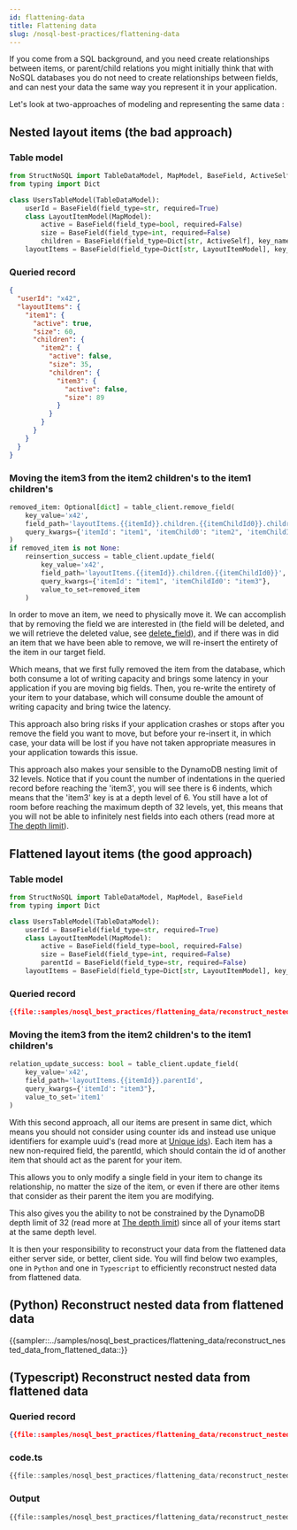 ```yaml
---
id: flattening-data
title: Flattening data
slug: /nosql-best-practices/flattening-data
---
```


If you come from a SQL background, and you need create relationships between items, or parent/child relations you might 
initially think that with NoSQL databases you do not need to create relationships between fields, and can nest your data
the same way you represent it in your application.

Let's look at two-approaches of modeling and representing the same data :

## Nested layout items (the bad approach)

### Table model
```python
from StructNoSQL import TableDataModel, MapModel, BaseField, ActiveSelf
from typing import Dict

class UsersTableModel(TableDataModel):
    userId = BaseField(field_type=str, required=True)
    class LayoutItemModel(MapModel):
        active = BaseField(field_type=bool, required=False)
        size = BaseField(field_type=int, required=False)
        children = BaseField(field_type=Dict[str, ActiveSelf], key_name='itemChildId{i}', max_nested_depth=8, required=False)
    layoutItems = BaseField(field_type=Dict[str, LayoutItemModel], key_name='itemId', required=False)
```

### Queried record
```json
{
  "userId": "x42",
  "layoutItems": {
    "item1": {
      "active": true,
      "size": 60,
      "children": {
        "item2": {
          "active": false,
          "size": 35,
          "children": {
            "item3": {
              "active": false,
              "size": 89
            }
          }
        }
      }
    }
  }
}
```

### Moving the item3 from the item2 children's to the item1 children's
```python
removed_item: Optional[dict] = table_client.remove_field(
    key_value='x42', 
    field_path='layoutItems.{{itemId}}.children.{{itemChildId0}}.children.{{itemChildId1}}',
    query_kwargs={'itemId': "item1", 'itemChild0': "item2", 'itemChildId1': "item3"}
)
if removed_item is not None:
    reinsertion_success = table_client.update_field(
        key_value='x42', 
        field_path='layoutItems.{{itemId}}.children.{{itemChildId0}}',
        query_kwargs={'itemId': "item1", 'itemChildId0': "item3"}, 
        value_to_set=removed_item
    )
```

In order to move an item, we need to physically move it. We can accomplish that by removing the field we are interested 
in (the field will be deleted, and we will retrieve the deleted value, see [delete_field](../api/delete_field.md)), and
if there was in did an item that we have been able to remove, we will re-insert the entirety of the item in our target 
field.

Which means, that we first fully removed the item from the database, which both consume a lot of writing capacity and
brings some latency in your application if you are moving big fields. Then, you re-write the entirety of your item to
your database, which will consume double the amount of writing capacity and bring twice the latency.

This approach also bring risks if your application crashes or stops after you remove the field you want to move, but 
before your re-insert it, in which case, your data will be lost if you have not taken appropriate measures in your 
application towards this issue.

This approach also makes your sensible to the DynamoDB nesting limit of 32 levels. Notice that if you count the number 
of indentations in the queried record before reaching the 'item3', you will see there is 6 indents, which means that the
'item3' key is at a depth level of 6. You still have a lot of room before reaching the maximum depth of 32 levels, yet,
this means that you will not be able to infinitely nest fields into each others (read more at 
[The depth limit](../basics/recursive_nesting.md#the-depth-limit)).

## Flattened layout items (the good approach)

### Table model
```python
from StructNoSQL import TableDataModel, MapModel, BaseField
from typing import Dict

class UsersTableModel(TableDataModel):
    userId = BaseField(field_type=str, required=True)
    class LayoutItemModel(MapModel):
        active = BaseField(field_type=bool, required=False)
        size = BaseField(field_type=int, required=False)
        parentId = BaseField(field_type=str, required=False)
    layoutItems = BaseField(field_type=Dict[str, LayoutItemModel], key_name='itemId', required=False)
```

### Queried record
```json
{{file::samples/nosql_best_practices/flattening_data/reconstruct_nested_data_from_flattened_data/record.json::}}
```

### Moving the item3 from the item2 children's to the item1 children's
```python
relation_update_success: bool = table_client.update_field(
    key_value='x42', 
    field_path='layoutItems.{{itemId}}.parentId',
    query_kwargs={'itemId': "item3"}, 
    value_to_set='item1'
)
```

With this second approach, all our items are present in same dict, which means you should not consider using counter ids 
and instead use unique identifiers for example uuid's (read more at [Unique ids](../nosql_best_practices/unique_ids.md)).
Each item has a new non-required field, the parentId, which should contain the id of another item that should act as the
parent for your item.

This allows you to only modify a single field in your item to change its relationship, no matter the size of the item,
or even if there are other items that consider as their parent the item you are modifying.

This also gives you the ability to not be constrained by the DynamoDB depth limit of 32 (read more at 
[The depth limit](../basics/recursive_nesting.md#the-depth-limit)) since all of your items start at the same depth level.

It is then your responsibility to reconstruct your data from the flattened data either server side, or better, client 
side. You will find below two examples, one in ```Python``` and one in ```Typescript``` to efficiently reconstruct 
nested data from flattened data.


## (Python) Reconstruct nested data from flattened data

{{sampler::../samples/nosql_best_practices/flattening_data/reconstruct_nested_data_from_flattened_data::}} 


## (Typescript) Reconstruct nested data from flattened data

### Queried record
```json
{{file::samples/nosql_best_practices/flattening_data/reconstruct_nested_data_from_flattened_data/record.json::}}
```

### code.ts
```typescript
{{file::samples/nosql_best_practices/flattening_data/reconstruct_nested_data_from_flattened_data/code.ts::}}
```

### Output
```text
{{file::samples/nosql_best_practices/flattening_data/reconstruct_nested_data_from_flattened_data/output.txt::}}
```

